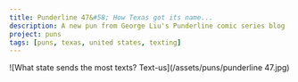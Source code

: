 ```yaml
---
title: Punderline 47&#58; How Texas got its name...
description: A new pun from George Liu's Punderline comic series blog
project: puns
tags: [puns, texas, united states, texting]
---
```


![What state sends the most texts? Text-us](/assets/puns/punderline 47.jpg)
